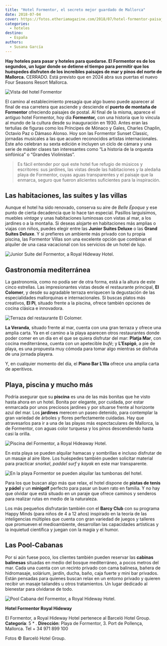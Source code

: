 ```yaml
---
title: "Hotel Formentor, el secreto mejor guardado de Mallorca"
date: 2018-07-04
cover: https://fotos.etheriamagazine.com/2018/07/hotel-formentor-paisaje-e1558348682480.jpg
categories: 
  - hoteles
destino: 
  - España
authors: 
  - Susana García
---
```


**Hay hoteles para pasar y hoteles para quedarse. El Formentor es de los segundos, un 
lugar donde se detiene el tiempo para permitir que los huéspedes disfruten de los 
increíbles paisajes de mar y pinos del norte de Mallorca.** CERRADO. Está previsto que 
en 2024 abra sus puertas el nuevo Four Seasons Resort Mallorca. 

![Vista del hotel Formentor](https://fotos.etheriamagazine.com/2018/07/hotel-formentor-paisaje-e1558348682480.jpg "Vista del hotel Formentor.")

El camino al establecimiento presagia que algo bueno puede aparecer al final de esa 
carretera que asciende y desciende el **puerto de montaña de Formentor** ofreciendo 
paisajes de postal. Al final de la misma, aparece el antiguo hotel Formentor, hoy día 
**Formentor,** con una historia que lo vincula al mundo de la cultura desde su 
inauguración en 1930. Antes eran las tertulias de figuras como los Príncipes de Mónaco y 
Gales, Charles Chaplin, Octavio Paz o Dámaso Alonso. Hoy son las Formentor Sunset 
Classic, jornadas musicales a las que acuden reconocidos artistas internacionales. Este 
año celebran su sexta edición e incluyen un ciclo de cámara y una serie de máster clases 
tan interesantes como “La historia de la orquesta sinfónica” o “Grandes Violinistas”. 

> Es fácil entender por qué este hotel fue refugio de músicos y escritores: sus jardines, 
> las vistas desde las habitaciones y la aledaña playa de Formentor, cuyas aguas 
> transparentes y el paisaje que la enmarca, seguro que fueron alicientes suficientes para 
> la inspiración. 

## Las habitaciones, las suites y las villas

Aunque el hotel ha sido renovado, conserva su aire de _Belle Époque_ y ese punto de 
cierta decadencia que lo hace tan especial. Pasillos larguísimos, muebles _vintage_ y 
unas habitaciones luminosas con vistas al mar, a los jardines o a la montaña. Si deseas 
alojarte en habitaciones más amplias o viajas con niños, puedes elegir entre las 
**Junior Suites Deluxe** o las **Grand Suites Deluxe**. Y si prefieres un ambiente más 
privado con tu propia piscina, las Formentor Villas son una excelente opción que 
combinan el alquiler de una casa vacacional con los servicios de un hotel de lujo. 

![Junior Suite del Formentor, a Royal Hideway Hotel.](https://fotos.etheriamagazine.com/2018/07/hotel-formentor-habitacion-e1558348761164.jpg "Junior Suite del Formentor, a Royal Hideway Hotel.")

## Gastronomía mediterránea

La gastronomía, como no podía ser de otra forma, está a la altura de este cinco 
estrellas. Las impresionantes vistas desde el restaurante principal, **El Colomer**, y 
desde su agradable terraza enriquecen la degustación de las especialidades mallorquinas 
e internacionales. Si buscas platos más creativos, **El Pi**, situado frente a la 
piscina, ofrece también opciones de cocina clásica e innovadora. 

![Terraza del restaurante El Colomer.](https://fotos.etheriamagazine.com/2018/07/hotel-formentor-restaurante-e1558348782779.jpg "Terraza del restaurante El Colomer.")

**La Veranda**, situado frente al mar, cuenta con una gran terraza y ofrece una amplia 
carta. Ya en el camino a la playa aparecen otros restaurantes donde poder comer en un 
día en el que se quiera disfrutar del mar: **Platja Mar**, con cocina mediterránea, 
cuenta con un apetecible _bufé_; y **L’Espigó**, a pie de playa, es una propuesta muy 
cómoda para tomar algo mientras se disfruta de una jornada playera. 

Y, en cualquier momento del día, el **Piano Bar L’Illa** ofrece una amplia carta de 
aperitivos. 

## Playa, piscina y mucho más

Podría asegurar que su **piscina** es una de las más bonitas que he visto hasta ahora en 
un hotel. Bonita por elegante, por cuidada, por estar enmarcada por unos preciosos 
jardines y por situarse frente al horizonte azul del mar. Los **jardines** merecen un 
paseo detenido, para contemplar la gran variedad de árboles y flores perfectamente 
cuidadas. Hay que atravesarlos para ir a una de las playas más espectaculares de 
Mallorca, la de Formentor, con aguas color turquesa y los pinos descendiendo hasta casi 
la orilla. 

![Piscina del Formentor, a Royal Hideaway Hotel.](https://fotos.etheriamagazine.com/2018/07/hotel-formentor-piscina-e1558348814592.jpg "Piscina del Formentor, a Royal Hideaway Hotel.")

En esta playa se pueden alquilar hamacas y sombrillas e incluso disfrutar de un masaje 
al aire libre. Los huéspedes también pueden solicitar material para practicar _snorkel_, 
_paddel surf_ y _kayak_ en este mar transparente. 

![En la playa Formentor se pueden alquilar las tumbonas del hotel.](https://fotos.etheriamagazine.com/2018/07/hotel-formentor-playa-e1558348834935.jpg "En la playa Formentor se pueden alquilar las tumbonas del hotel.")

Para los que buscan algo más que relax, el hotel dispone de **pistas de tenis y pádel** 
y un **minigolf** perfecto para pasar un buen rato en familia. Y no hay que olvidar que 
está situado en un paraje que ofrece caminos y senderos para realizar rutas en medio de 
la naturaleza. 

Los más pequeños disfrutarán también con el **Barcy Club** con su programa Happy Minds 
(para niños de 4 a 12 años) inspirado en la teoría de las inteligencias múltiples que 
cuenta con gran variedad de juegos y talleres que promueven el medioambiente, 
desarrollan las capacidades artísticas y la inquietud científica y juegan con la magia y 
el humor. 

## Las Pool-Cabanas

Por si aún fuese poco, los clientes también pueden reservar las **cabinas balinesas** 
situadas en medio del bosque mediterráneo, a pocos metros del mar. Cada una cuenta con 
un recinto privado con cama balinesa, bañera de hidromasaje, solárium, jardín, ducha, 
baño, caja fuerte y mini bar privados. Están pensadas para quienes buscan relax en un 
entorno privado y quieren recibir un masaje tailandés u otros tratamientos. Un lugar 
dedicado al bienestar para olvidarse de todo. 

![Pool Cabana del Formentor, a Royal Hideway Hotel.](https://fotos.etheriamagazine.com/2018/07/hotel-formentor-pool-cabanas-e1558348869153.jpg "Pool Cabana del Formentor, a Royal Hideway Hotel.")

**Hotel Formentor Royal Hideway** 

El Formentor, a Royal Hideway Hotel pertenece al Barceló Hotel Group. **Categoría**: 5 
\* . **Dirección**: Playa de Formentor, 3. Port de Pollença, Mallorca. Tel + 34 971 899 
100 

Fotos © Barceló Hotel Group.
